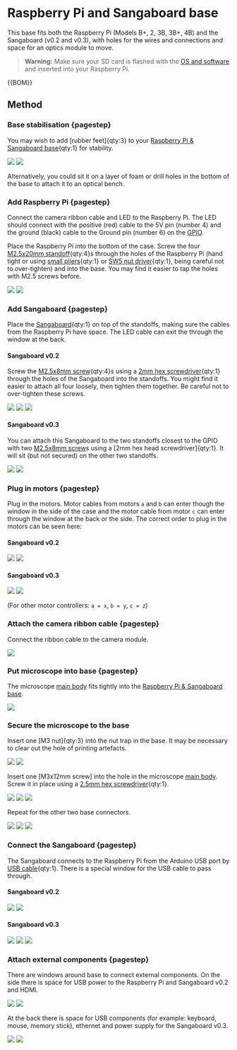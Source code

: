 # Raspberry Pi and Sangaboard base

This base fits both the Raspberry Pi (Models B+, 2, 3B, 3B+, 4B) and the Sangaboard (v0.2 and v0.3), with holes for the wires and connections and space for an optics module to move.

>**Warning:** Make sure your SD card is flashed with the [OS and software](index.md#Software) and inserted into your Raspberry Pi.

{{BOM}}

[Raspberry Pi & Sangaboard base]: models/base_raspi_sangaboard.stl "{cat: 3DPrinted}"

[M2.5x20mm standoff]: models/20mm_standoffs.md "{cat:part}"
[M2.5x8mm screw]: "{cat:part}"
[M2x12mm screw]: "{cat:part}"
[Raspberry Pi]: models/raspberry_pi.md "{cat:part}"
[Sangaboard]: models/sangaboard.md "{cat:part}"
[USB cable]: models/sangaboard_USB_cable.md "{cat:part}"
[main body]: models/delta_stage_main_body.md "{cat:3DPrinted}"

[small pliers]: "{cat:tool}"
[SW5 nut driver]: "{cat:tool}"
[2mm hex screwdriver]: "{cat:tool}"
[2.5mm hex screwdriver]: "{cat:tool}"


## Method

### Base stabilisation {pagestep}

You may wish to add [rubber feet]{qty:3} to your [Raspberry Pi & Sangaboard base]{qty:1} for stability.

![](images/raspi_sangaboard_base/rubber_feet.jpg)
![](images/raspi_sangaboard_base/rubber_feet2.jpg)

Alternatively, you could sit it on a layer of foam or drill holes in the bottom of the base to attach it to an optical bench.

### Add Raspberry Pi {pagestep}

Connect the camera ribbon cable and LED to the Raspberry Pi. The LED should connect with the positive (red) cable to the 5V pin (number 4) and the ground (black) cable to the Ground pin (number 6) on the [GPIO](https://www.raspberrypi.org/documentation/usage/gpio/).

Place the Raspberry Pi into the bottom of the case.  Screw the four [M2.5x20mm standoff]{qty:4}s through the holes of the Raspberry Pi (hand tight or using [small pliers]{qty:1} or [SW5 nut driver]{qty:1}, being careful not to over-tighten) and into the base.  You may find it easier to tap the holes with M2.5 screws before.

![](images/raspi_sangaboard_base/raspi_standoffs.jpg)
![](images/raspi_sangaboard_base/raspi_standoffs_closeup1.jpg)

### Add Sangaboard {pagestep}

Place the [Sangaboard]{qty:1} on top of the standoffs, making sure the cables from the Raspberry Pi have space. The LED cable can exit the through the window at the back.  

#### Sangaboard v0.2

Screw the [M2.5x8mm screw]{qty:4}s using a [2mm hex screwdriver]{qty:1} through the holes of the Sangaboard into the standoffs. You might find it easier to attach all four loosely, then tighten them together. Be careful not to over-tighten these screws.

![](images/raspi_sangaboard_base/sangaboard_screws_top.jpg)
![](images/raspi_sangaboard_base/sangaboard_screws_closeup1.jpg)
![](images/raspi_sangaboard_base/sangaboard_screws_closeup2.jpg)

#### Sangaboard v0.3

You can attach this Sangaboard to the two standoffs closest to the GPIO with two [M2.5x8mm screw]s using a [2mm hex head screwdriver]{qty:1}.  It will sit (but not secured) on the other two standoffs.

![](images/raspi_sangaboard_base/sangaboard_v0_3_screws_closeup2.jpg)
![](images/raspi_sangaboard_base/sangaboard_v0_3_screws_closeup1.jpg)


### Plug in motors {pagestep}

Plug in the motors.  Motor cables from motors `a` and `b`  can enter though the window in the side of the case and the motor cable from motor `c` can enter through the window at the back or the side. The correct order to plug in the motors can be seen here:

#### Sangaboard v0.2

![](images/raspi_sangaboard_base/motor_screwed_all_top_labelled.jpg)
![](images/raspi_sangaboard_base/sangaboard_USB_top_labelled.jpg)

#### Sangaboard v0.3

![](images/raspi_sangaboard_base/motor_screwed_all_top_labelled.jpg)
![](images/raspi_sangaboard_base/sangaboard_v0_3_labelled.jpg)

(For other motor controllers: `a = x`, `b = y`, `c = z`)


### Attach the camera ribbon cable {pagestep}

Connect the ribbon cable to the camera module.

![](images/raspi_sangaboard_base/camera_ribbon_cable.jpg)


### Put microscope into base {pagestep}

The microscope [main body] fits tightly into the [Raspberry Pi & Sangaboard base].

![](images/raspi_sangaboard_base/microscope_in_base.jpg)

### Secure the microscope to the base

Insert one [M3 nut]{qty:3} into the nut trap in the base.  It may be necessary to clear out the hole of printing artefacts.  

![](images/raspi_sangaboard_base/nut_in_trap1.jpg)
![](images/raspi_sangaboard_base/nut_in_trap2.jpg)

Insert one [M3x12mm screw] into the hole in the microscope [main body].  Screw it in place using a [2.5mm hex screwdriver]{qty:1}.

![](images/raspi_sangaboard_base/base_screw1.jpg)
![](images/raspi_sangaboard_base/base_screw2.jpg)
![](images/raspi_sangaboard_base/base_screw3.jpg)

Repeat for the other two base connectors.

![](images/raspi_sangaboard_base/base_secured1.jpg)
![](images/raspi_sangaboard_base/base_secured1.jpg)
![](images/raspi_sangaboard_base/base_secured3.jpg)
### Connect the Sangaboard {pagestep}

The Sangaboard connects to the Raspberry Pi from the Arduino USB port by [USB cable]{qty:1}. There is a special window for the USB cable to pass through.

#### Sangaboard v0.2

![](images/raspi_sangaboard_base/sangaboard_USB2.jpg)
![](images/raspi_sangaboard_base/sangaboard_USB.jpg)

#### Sangaboard v0.3

![](images/raspi_sangaboard_base/sangaboard_v0_3_USB1.jpg)
![](images/raspi_sangaboard_base/sangaboard_v0_3_USB2.jpg)
![](images/raspi_sangaboard_base/sangaboard_v0_3_USB3.jpg)
### Attach external components {pagestep}

There are windows around base to connect external components.  On the side there is space for USB power to the Raspberry Pi and Sangaboard v0.2 and HDMI.

![](images/raspi_sangaboard_base/power_HDMI.jpg)
![](images/raspi_sangaboard_base/power_HDMI2.jpg)

At the back there is space for USB components (for example: keyboard, mouse, memory stick), ethernet and power supply for the Sangaboard v0.3.

![](images/raspi_sangaboard_base/USB_ethernet.jpg)
![](images/raspi_sangaboard_base/USB_ethernet2.jpg)

